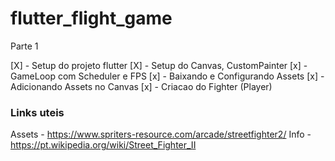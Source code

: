 # flutter_flight_game

Parte 1

[X] - Setup do projeto flutter
[X] - Setup do Canvas, CustomPainter
[x] - GameLoop com Scheduler e FPS
[x] - Baixando e Configurando Assets
[x] - Adicionando Assets no Canvas
[x] - Criacao do Fighter (Player)

### Links uteis

Assets - https://www.spriters-resource.com/arcade/streetfighter2/
Info - https://pt.wikipedia.org/wiki/Street_Fighter_II
